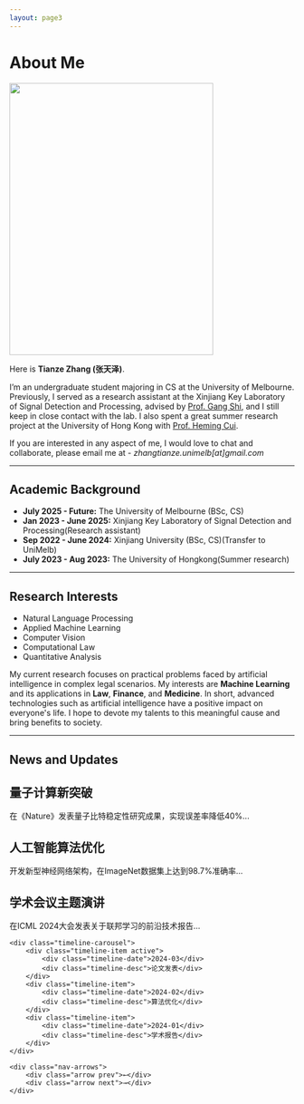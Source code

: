 ```yaml
---
layout: page3
---
```


# About Me

<img src="https://zhangtianze.com/MeJhiPli.png" class="floatpic" width="360" height="480">

Here is **Tianze Zhang (张天泽)**.

I’m an undergraduate student majoring in CS at the University of Melbourne. Previously, I served as a research assistant at the Xinjiang Key Laboratory of Signal Detection and Processing, advised by [Prof. Gang Shi](https://it.xju.edu.cn/info/1144/2113.htm), and I still keep in close contact with the lab. I also spent a great summer research project at the University of Hong Kong with [Prof. Heming Cui](https://www.cs.hku.hk/people/academic-staff/heming).

If you are interested in any aspect of me, I would love to chat and collaborate, please email me at - *zhangtianze.unimelb[at]gmail.com*

---

## Academic Background

 - **July 2025 - Future:** The University of Melbourne (BSc, CS)
 - **Jan 2023 - June 2025:** Xinjiang Key Laboratory of Signal Detection and Processing(Research assistant)
 - **Sep 2022 - June 2024:** Xinjiang University (BSc, CS)(Transfer to UniMelb)
 - **July 2023 - Aug 2023:** The University of Hongkong(Summer research)

---

<!--### Academic Milestones

 - **Mar 2024**：Very honored to receive the **Offer of Bachelor of Science** from **The University of Melbourne**.
 - **July 2023**：Very excited to join a **Summer reasearch** project at **The University of Hong Kong**.
 - **Jan 2023**：Very honored to join the **Xinjiang Key Laboratory of Signal Detection and Processing**.

---
-->

<!--## Recommendation

- Recommendation Letter from [Prof. Gang Shi](https://it.xju.edu.cn/info/1144/2113.htm) , Xinjiang University
- Recommendation Letter from [Prof. Heming Cui](https://www.cs.hku.hk/people/academic-staff/heming) , The University of Hongkong.

---
-->

## Research Interests

 - Natural Language Processing
 - Applied Machine Learning
 - Computer Vision
 - Computational Law
 - Quantitative Analysis

My current research focuses on practical problems faced by artificial intelligence in complex legal scenarios. My interests are **Machine Learning** and its applications in **Law**, **Finance**, and **Medicine**. In short, advanced technologies such as artificial intelligence have a positive impact on everyone's life. I hope to devote my talents to this meaningful cause and bring benefits to society.

---
## News and Updates

<div class="carousel-container">
    <div class="content-carousel">
        <div class="content-item active">
            <h2>量子计算新突破</h2>
            <p>在《Nature》发表量子比特稳定性研究成果，实现误差率降低40%...</p>
        </div>
        <div class="content-item">
            <h2>人工智能算法优化</h2>
            <p>开发新型神经网络架构，在ImageNet数据集上达到98.7%准确率...</p>
        </div>
        <div class="content-item">
            <h2>学术会议主题演讲</h2>
            <p>在ICML 2024大会发表关于联邦学习的前沿技术报告...</p>
        </div>
    </div>

    <div class="timeline-carousel">
        <div class="timeline-item active">
            <div class="timeline-date">2024-03</div>
            <div class="timeline-desc">论文发表</div>
        </div>
        <div class="timeline-item">
            <div class="timeline-date">2024-02</div>
            <div class="timeline-desc">算法优化</div>
        </div>
        <div class="timeline-item">
            <div class="timeline-date">2024-01</div>
            <div class="timeline-desc">学术报告</div>
        </div>
    </div>

    <div class="nav-arrows">
        <div class="arrow prev">←</div>
        <div class="arrow next">→</div>
    </div>
</div>

<script>
    // 新增自动轮播逻辑
    let autoPlayTimer;
    const intervalDuration = 5000; // 5秒间隔

    function startAutoPlay() {
        autoPlayTimer = setInterval(() => {
            slide(1);
        }, intervalDuration);
    }

    function resetAutoPlay() {
        clearInterval(autoPlayTimer);
        startAutoPlay();
    }

    // 修改原有slide函数
    function slide(direction) {
        currentIndex = (currentIndex + direction + items.length) % items.length;
        document.querySelector('.content-carousel').style.transform =
            `translateX(-${currentIndex * 100}%)`;
        updateActive();
        resetAutoPlay(); // 每次操作后重置计时器
    }

    // 添加鼠标事件
    const carousel = document.querySelector('.carousel-container');
    carousel.addEventListener('mouseenter', () => clearInterval(autoPlayTimer));
    carousel.addEventListener('mouseleave', startAutoPlay);

    // 初始化自动播放
    startAutoPlay();

    // 保持原有其他逻辑不变
    const items = document.querySelectorAll('.content-item');
    const timelineItems = document.querySelectorAll('.timeline-item');
    const prevBtn = document.querySelector('.prev');
    const nextBtn = document.querySelector('.next');
    let currentIndex = 0;

    function updateActive() {
        items.forEach((item, index) => {
            item.classList.toggle('active', index === currentIndex);
        });

        timelineItems.forEach((item, index) => {
            item.classList.toggle('active', index === currentIndex);
        });
    }

    prevBtn.addEventListener('click', () => slide(-1));
    nextBtn.addEventListener('click', () => slide(1));

    document.addEventListener('keydown', (e) => {
        if (e.key === 'ArrowLeft') slide(-1);
        if (e.key === 'ArrowRight') slide(1);
    });
</script>



